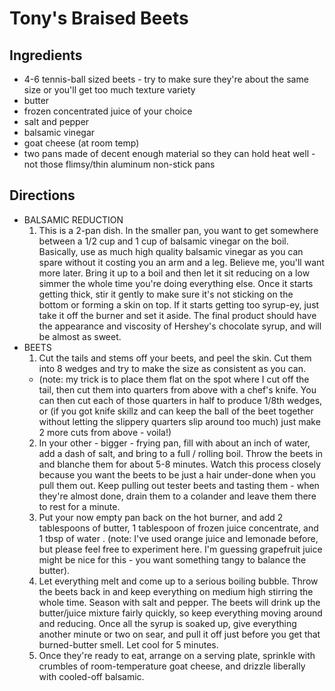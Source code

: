 # Tony's Braised Beets

## Ingredients

* 4-6 tennis-ball sized beets - try to make sure they're about the same size or you'll get too much texture variety
* butter
* frozen concentrated juice of your choice
* salt and pepper
* balsamic vinegar
* goat cheese (at room temp)
* two pans made of decent enough material so they can hold heat well - not those flimsy/thin aluminum non-stick pans

## Directions

* BALSAMIC REDUCTION
  1. This is a 2-pan dish. In the smaller pan, you want to get somewhere between a 1/2 cup and 1 cup of balsamic vinegar on the boil. Basically, use as much high quality balsamic vinegar as you can spare without it costing you an arm and a leg. Believe me, you'll want more later. Bring it up to a boil and then let it sit reducing on a low simmer the whole time you're doing everything else. Once it starts getting thick, stir it gently to make sure it's not sticking on the bottom or forming a skin on top. If it starts getting too syrup-ey, just take it off the burner and set it aside. The final product should have the appearance and viscosity of Hershey's chocolate syrup, and will be almost as sweet.
* BEETS
  1. Cut the tails and stems off your beets, and peel the skin. Cut them into 8 wedges and try to make the size as consistent as you can.
  * (note: my trick is to place them flat on the spot where I cut off the tail, then cut them into quarters from above with a chef's knife. You can then cut each of those quarters in half to produce 1/8th wedges, or (if you got knife skillz and can keep the ball of the beet together without letting the slippery quarters slip around too much) just make 2 more cuts from above - voila!)
  2. In your other - bigger - frying pan, fill with about an inch of water, add a dash of salt, and bring to a full / rolling boil. Throw the beets in and blanche them for about 5-8 minutes. Watch this process closely because you want the beets to be just a hair under-done when you pull them out. Keep pulling out tester beets and tasting them - when they're almost done, drain them to a colander and leave them there to rest for a minute.
  3. Put your now empty pan back on the hot burner, and add 2 tablespoons of butter, 1 tablespoon of frozen juice concentrate, and 1 tbsp of water . (note: I've used orange juice and lemonade before, but please feel free to experiment here. I'm guessing grapefruit juice might be nice for this - you want something tangy to balance the butter).
  4. Let everything melt and come up to a serious boiling bubble. Throw the beets back in and keep everything on medium high stirring the whole time. Season with salt and pepper. The beets will drink up the butter/juice mixture fairly quickly, so keep everything moving around and reducing. Once all the syrup is soaked up, give everything another minute or two on sear, and pull it off just before you get that burned-butter smell. Let cool for 5 minutes.
  5. Once they're ready to eat, arrange on a serving plate, sprinkle with crumbles of room-temperature goat cheese, and drizzle liberally with cooled-off balsamic.
